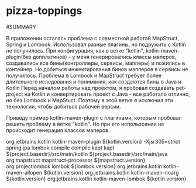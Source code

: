 # pizza-toppings


#SUMMARY

В приложении осталась проблема с совместной работай MapStruct, Spring и Lombook. Использовал разные плагины, но подружить с Kotlin не получилось.
При конфигурация, как в ветке "kotlin", kotlin-maven-plugin(без допплагинов) -
у меня генерировались классы маперов, создавались все бины(контроллеры, сервисы, мапперы) и ложились в контейнер.
Но добиться инжектирования бинов мапперов в сервисы не получилось. 
Проблема в Lombook и MapStruct требует более длительного иследования и понимания, как создаются бины в Java и Kotlin
Перед началом работы над проектом, я пробовал создавать pet-project на Kotlin и конвертировать проект с Java - 
все работало отлично, но  без Lombook и MapStuct. Поэтому в этой ветке я исключил эти технологии, чтобы добиться рабочей версии.

Приведу пример kotlin-maven-plugin с плагинами, которым пробовал решить проблему в ветке "kotlin". Но при его использоании не происходит 
генерация классов маперов.

<plugin>
				<groupId>org.jetbrains.kotlin</groupId>
				<artifactId>kotlin-maven-plugin</artifactId>
				<version>${kotlin.version}</version>
				<configuration>
					<args>
						<arg>-Xjsr305=strict</arg>
					</args>
					<compilerPlugins>
						<plugin>spring</plugin>
						<plugin>jpa</plugin>
						<plugin>lombok</plugin>
					</compilerPlugins>
				</configuration>
				<executions>
					<execution>
						<id>compile</id>
						<goals>
							<goal>compile</goal>
						</goals>
					</execution>
					<execution>
						<id>kapt</id>
						<goals>
							<goal>kapt</goal>
						</goals>
						<configuration>
							<sourceDirs>
								<sourceDir>${project.basedir}/src/main/kotlin</sourceDir>
								<sourceDir>${project.basedir}/src/main/java</sourceDir>
							</sourceDirs>
							<annotationProcessorPaths>
								<annotationProcessorPath>
									<groupId>org.mapstruct</groupId>
									<artifactId>mapstruct-processor</artifactId>
									<version>${mapstruct.version}</version>
								</annotationProcessorPath>
								<annotationProcessorPath>
									<groupId>org.projectlombok</groupId>
									<artifactId>lombok</artifactId>
									<version>${lombok.version}</version>
								</annotationProcessorPath>
								</annotationProcessorPaths>
						</configuration>
					</execution>
				</executions>
				<dependencies>
					<dependency>
						<groupId>org.jetbrains.kotlin</groupId>
						<artifactId>kotlin-maven-allopen</artifactId>
						<version>${kotlin.version}</version>
					</dependency>
					<dependency>
						<groupId>org.jetbrains.kotlin</groupId>
						<artifactId>kotlin-maven-noarg</artifactId>
						<version>${kotlin.version}</version>
					</dependency>
					<dependency>
						<groupId>org.jetbrains.kotlin</groupId>
						<artifactId>kotlin-maven-lombok</artifactId>
						<version>${kotlin.version}</version>
					</dependency>
				</dependencies>
			</plugin>